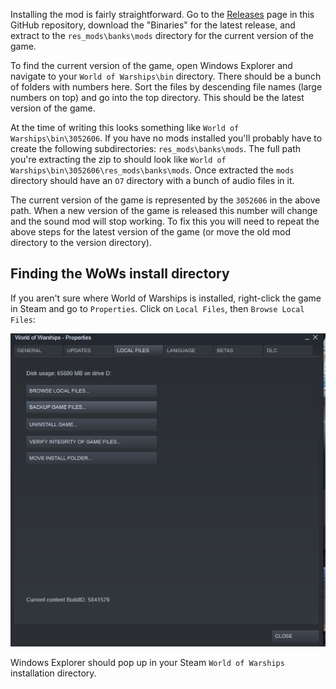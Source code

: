 Installing the mod is fairly straightforward. Go to the [Releases](https://github.com/landaire/O7/releases/) page in this GitHub repository, download the "Binaries" for the latest release, and extract to the `res_mods\banks\mods` directory for the current version of the game.

To find the current version of the game, open Windows Explorer and navigate to your `World of Warships\bin` directory. There should be a bunch of folders with numbers here. Sort the files by descending file names (large numbers on top) and go into the top directory. This should be the latest version of the game.

At the time of writing this looks something like `World of Warships\bin\3052606`. If you have no mods installed you'll probably have to create the following subdirectories: `res_mods\banks\mods`. The full path you're extracting the zip to should look like `World of Warships\bin\3052606\res_mods\banks\mods`. Once extracted the `mods` directory should have an `O7` directory with a bunch of audio files in it.

The current version of the game is represented by the `3052606` in the above path. When a new version of the game is released this number will change and the sound mod will stop working. To fix this you will need to repeat the above steps for the latest version of the game (or move the old mod directory to the version directory).

## Finding the WoWs install directory

If you aren't sure where World of Warships is installed, right-click the game in Steam and go to `Properties`. Click on `Local Files`, then `Browse Local Files`:

![Steam Properties](img/wows_properties.png)

Windows Explorer should pop up in your Steam `World of Warships` installation directory.